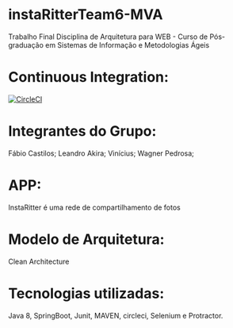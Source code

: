 # instaRitterTeam6-MVA
  Trabalho Final Disciplina de Arquitetura para WEB - Curso de Pós-graduação em Sistemas de Informação e Metodologias Ágeis
  
# Continuous Integration:

[![CircleCI](https://circleci.com/gh/tasima-uniritter/instaRitterTeam6-MVA.svg?style=svg)](https://circleci.com/gh/tasima-uniritter/instaRitterTeam6-MVA)  

# Integrantes do Grupo:
  Fábio Castilos;
  Leandro Akira;
  Vinícius;
  Wagner Pedrosa;

# APP: 
InstaRitter é uma rede de compartilhamento de fotos 

# Modelo de Arquitetura: 
Clean Architecture 

# Tecnologias utilizadas: 
Java 8, SpringBoot, Junit, MAVEN, circleci, Selenium e Protractor.
